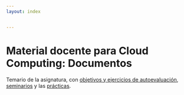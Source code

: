 ```yaml
---
layout: index


---
```

# Material docente para Cloud Computing: Documentos

Temario de la asignatura, con [objetivos y ejercicios de
autoevaluación](temas), [seminarios](seminarios/) y las [prácticas](proyecto).
